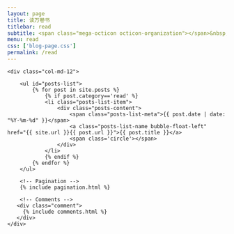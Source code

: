 ```yaml
---
layout: page
title: 读万卷书
titlebar: read
subtitle: <span class="mega-octicon octicon-organization"></span>&nbsp;&nbsp; 书中自有黄金屋，书中自有颜如玉，书中自有千钟粟，书中车马多簇簇
menu: read
css: ['blog-page.css']
permalink: /read
---
```


<div class="row">

    <div class="col-md-12">

        <ul id="posts-list">
            {% for post in site.posts %}
                {% if post.category=='read' %}
                <li class="posts-list-item">
                    <div class="posts-content">
                        <span class="posts-list-meta">{{ post.date | date: "%Y-%m-%d" }}</span>
                        <a class="posts-list-name bubble-float-left" href="{{ site.url }}{{ post.url }}">{{ post.title }}</a>
                        <span class='circle'></span>
                    </div>
                </li>
                {% endif %}
            {% endfor %}
        </ul> 

        <!-- Pagination -->
        {% include pagination.html %}

        <!-- Comments -->
       <div class="comment">
         {% include comments.html %}
       </div>
    </div>

</div>
<script>
    $(document).ready(function(){

        // Enable bootstrap tooltip
        $("body").tooltip({ selector: '[data-toggle=tooltip]' });

    });
</script>